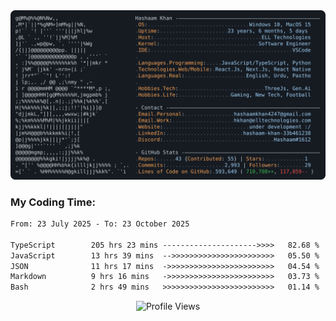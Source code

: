 <a href="https://github.com/HashaamKhan19/HashaamKhan19">
  <picture>
    <source media="(prefers-color-scheme: dark)" srcset="https://raw.githubusercontent.com/HashaamKhan19/HashaamKhan19/main/dark_mode.svg">
    <img alt="Hashaam Khan's GitHub Profile README" src="https://raw.githubusercontent.com/HashaamKhan19/HashaamKhan19/main/dark_mode.svg">
  </picture>
</a>

<h3>My Coding Time:</h1>
<!--START_SECTION:waka-->

```txt
From: 23 July 2025 - To: 23 October 2025

TypeScript        205 hrs 23 mins --------------------->>>>   82.68 %
JavaScript        13 hrs 39 mins  -->>>>>>>>>>>>>>>>>>>>>>>   05.50 %
JSON              11 hrs 17 mins  ->>>>>>>>>>>>>>>>>>>>>>>>   04.54 %
Markdown          9 hrs 16 mins   ->>>>>>>>>>>>>>>>>>>>>>>>   03.73 %
Bash              2 hrs 49 mins   >>>>>>>>>>>>>>>>>>>>>>>>>   01.14 %
```

<!--END_SECTION:waka-->

<p align="center">
  <img src="https://komarev.com/ghpvc/?username=HashaamKhan19&color=grey&style=for-the-badge&abbreviated=true" alt="Profile Views"/>
</p>
